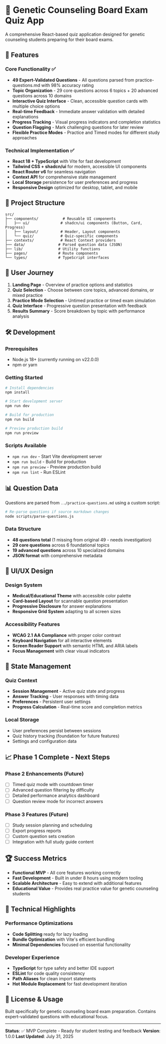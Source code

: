 # 🧬 Genetic Counseling Board Exam Quiz App

A comprehensive React-based quiz application designed for genetic counseling students preparing for their board exams.

## 🚀 Features

### Core Functionality ✅
- **49 Expert-Validated Questions** - All questions parsed from practice-questions.md with 98% accuracy rating
- **Topic Organization** - 29 core questions across 6 topics + 20 advanced questions across 10 domains
- **Interactive Quiz Interface** - Clean, accessible question cards with multiple choice options
- **Real-time Feedback** - Immediate answer validation with detailed explanations
- **Progress Tracking** - Visual progress indicators and completion statistics
- **Question Flagging** - Mark challenging questions for later review
- **Flexible Practice Modes** - Practice and Timed modes for different study approaches

### Technical Implementation ✅
- **React 18 + TypeScript** with Vite for fast development
- **Tailwind CSS + shadcn/ui** for modern, accessible UI components
- **React Router v6** for seamless navigation
- **Context API** for comprehensive state management
- **Local Storage** persistence for user preferences and progress
- **Responsive Design** optimized for desktop, tablet, and mobile

## 📁 Project Structure

```
src/
├── components/           # Reusable UI components
│   ├── ui/              # shadcn/ui components (Button, Card, Progress)
│   ├── layout/          # Header, Layout components
│   └── quiz/            # Quiz-specific components
├── contexts/            # React Context providers
├── data/               # Parsed question data (JSON)
├── lib/                # Utility functions
├── pages/              # Route components
└── types/              # TypeScript interfaces
```

## 🎯 User Journey

1. **Landing Page** - Overview of practice options and statistics
2. **Quiz Selection** - Choose between core topics, advanced domains, or mixed practice
3. **Practice Mode Selection** - Untimed practice or timed exam simulation
4. **Quiz Interface** - Progressive question presentation with feedback
5. **Results Summary** - Score breakdown by topic with performance analysis

## 🛠️ Development

### Prerequisites
- Node.js 18+ (currently running on v22.0.0)
- npm or yarn

### Getting Started
```bash
# Install dependencies
npm install

# Start development server
npm run dev

# Build for production
npm run build

# Preview production build
npm run preview
```

### Scripts Available
- `npm run dev` - Start Vite development server
- `npm run build` - Build for production
- `npm run preview` - Preview production build
- `npm run lint` - Run ESLint

## 📊 Question Data

Questions are parsed from `../practice-questions.md` using a custom script:

```bash
# Re-parse questions if source markdown changes
node scripts/parse-questions.js
```

### Data Structure
- **48 questions total** (1 missing from original 49 - needs investigation)
- **29 core questions** across 6 foundational topics
- **19 advanced questions** across 10 specialized domains
- **JSON format** with comprehensive metadata

## 🎨 UI/UX Design

### Design System
- **Medical/Educational Theme** with accessible color palette
- **Card-based Layout** for scannable question presentation
- **Progressive Disclosure** for answer explanations
- **Responsive Grid System** adapting to all screen sizes

### Accessibility Features
- **WCAG 2.1 AA Compliance** with proper color contrast
- **Keyboard Navigation** for all interactive elements
- **Screen Reader Support** with semantic HTML and ARIA labels
- **Focus Management** with clear visual indicators

## 🔄 State Management

### Quiz Context
- **Session Management** - Active quiz state and progress
- **Answer Tracking** - User responses with timing data
- **Preferences** - Persistent user settings
- **Progress Calculation** - Real-time score and completion metrics

### Local Storage
- User preferences persist between sessions
- Quiz history tracking (foundation for future features)
- Settings and configuration data

## 📈 Phase 1 Complete - Next Steps

### Phase 2 Enhancements (Future)
- [ ] Timed quiz mode with countdown timer
- [ ] Advanced question filtering by difficulty
- [ ] Detailed performance analytics dashboard
- [ ] Question review mode for incorrect answers

### Phase 3 Features (Future)
- [ ] Study session planning and scheduling
- [ ] Export progress reports
- [ ] Custom question sets creation
- [ ] Integration with full study guide content

## 🏆 Success Metrics

- **Functional MVP** - All core features working correctly
- **Fast Development** - Built in under 8 hours using modern tooling
- **Scalable Architecture** - Easy to extend with additional features
- **Educational Value** - Provides real practice value for genetic counseling students

## 🔧 Technical Highlights

### Performance Optimizations
- **Code Splitting** ready for lazy loading
- **Bundle Optimization** with Vite's efficient bundling
- **Minimal Dependencies** focused on essential functionality

### Developer Experience
- **TypeScript** for type safety and better IDE support
- **ESLint** for code quality consistency
- **Path Aliases** for clean import statements
- **Hot Module Replacement** for fast development iteration

## 📝 License & Usage

Built specifically for genetic counseling board exam preparation. Contains expert-validated questions with educational focus.

---

**Status**: ✅ MVP Complete - Ready for student testing and feedback
**Version**: 1.0.0
**Last Updated**: July 31, 2025